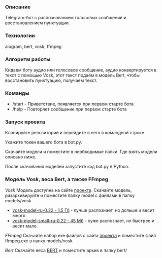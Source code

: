 ### Описание
Telegram-бот с распознаванием голосовых сообщений и восстановлением пунктуации.

### Технологии
aiogram, bert, vosk, ffmpeg

### Алгоритм работы
Кидаем боту аудио или голосовое сообщение, аудио конвертируется в текст с помощью Vosk, этот текст подаём в модель Bert, чтобы восстановить пунктуацию, получаем текст.

### Команды
- /start - Приветствие, появляется при первом старте бота
- /help - Повторяет сообщение при первом старте бота

### Запуск проекта

Клонируйте репозиторий и перейдите в него в командной строке

Укажите токен вашего бота в bot.py.

Скачайте модели и поместите в необходимые папки. Где взять модели описано ниже.

После скачивания моделей запустите код bot.py в Python.

### Модель Vosk, веса Bert, а также FFmpeg

*Vosk*
Модель доступна на сайте [проекта](https://alphacephei.com/vosk/models "Vosk - оффлайн-распознавание аудио"). Скачайте модель, разархивируйте и поместите папку model с файлами в папку models/vosk
- [vosk-model-ru-0.22       - 1.5 Гб](https://alphacephei.com/vosk/models/vosk-model-ru-0.22.zip "Модель vosk-model-ru-0.22 - 1.5 Гб") - лучше распознает, но дольше и весит много.
- [vosk-model-small-ru-0.22 - 45 Мб](https://alphacephei.com/vosk/models/vosk-model-small-ru-0.22.zip "Модель vosk-model-small-ru-0.22 - 45 Мб") - хуже распознает, но быстрее и весит мало.

*FFmpeg*
Скачайте набор exe файлов с сайта [проекта](https://ffmpeg.org/download.html "FFmpeg - набор open-source библиотек для конвертирования аудио- и видео в различных форматах.") и поместите файл ffmpeg.exe в папку models/vosk

*Bert*
Скачайте веса [BERT](https://drive.google.com/file/d/190dLqhRjqgNJLKBqz0OxQ3TzxSm5Qbfx/view?usp=sharing) и поместите архив в папку bert/
